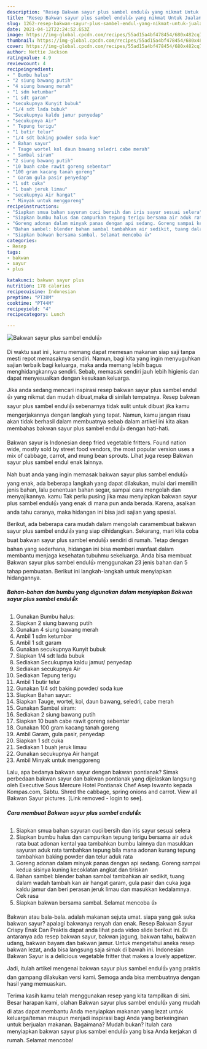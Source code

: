 ```yaml
---
description: "Resep Bakwan sayur plus sambel endul👍 yang nikmat Untuk Jualan"
title: "Resep Bakwan sayur plus sambel endul👍 yang nikmat Untuk Jualan"
slug: 1262-resep-bakwan-sayur-plus-sambel-endul-yang-nikmat-untuk-jualan
date: 2021-04-12T22:24:52.653Z
image: https://img-global.cpcdn.com/recipes/55ad15a4bf478454/680x482cq70/bakwan-sayur-plus-sambel-endul👍-foto-resep-utama.jpg
thumbnail: https://img-global.cpcdn.com/recipes/55ad15a4bf478454/680x482cq70/bakwan-sayur-plus-sambel-endul👍-foto-resep-utama.jpg
cover: https://img-global.cpcdn.com/recipes/55ad15a4bf478454/680x482cq70/bakwan-sayur-plus-sambel-endul👍-foto-resep-utama.jpg
author: Nettie Jackson
ratingvalue: 4.9
reviewcount: 4
recipeingredient:
- " Bumbu halus"
- "2 siung bawang putih"
- "4 siung bawang merah"
- "1 sdm ketumbar"
- "1 sdt garam"
- "secukupnya Kunyit bubuk"
- "1/4 sdt lada bubuk"
- "Secukupnya kaldu jamur penyedap"
- "secukupnya Air"
- " Tepung terigu"
- "1 butir telur"
- "1/4 sdt baking powder soda kue"
- " Bahan sayur"
- " Tauge wortel kol daun bawang seledri cabe merah"
- " Sambal siram"
- "2 siung bawang putih"
- "10 buah cabe rawit goreng sebentar"
- "100 gram kacang tanah goreng"
- " Garam gula pasir penyedap"
- "1 sdt cuka"
- "1 buah jeruk limau"
- "secukupnya Air hangat"
- " Minyak untuk menggoreng"
recipeinstructions:
- "Siapkan smua bahan sayuran cuci bersih dan iris sayur sesuai selera"
- "Siapkan bumbu halus dan campurkan tepung terigu bersama air aduk rata buat adonan kental yaa tambahkan bumbu lainnya dan masukkan sayuran aduk rata tambahkan tepung bila mana adonan kurang tepung tambahkan baking powder dan telur aduk rata"
- "Goreng adonan dalam minyak panas dengan api sedang. Goreng sampai kedua sisinya kuning kecoklatan angkat dan tiriskan"
- "Bahan sambel: blender bahan sambal tambahkan air sedikit, tuang dalam wadah tambah kan air hangat garam, gula pasir dan cuka juga kaldu jamur dan beri perasan jeruk limau dan masukkan kedalamnya. Cek rasa"
- "Siapkan bakwan bersama sambal. Selamat mencoba 👍"
categories:
- Resep
tags:
- bakwan
- sayur
- plus

katakunci: bakwan sayur plus 
nutrition: 178 calories
recipecuisine: Indonesian
preptime: "PT38M"
cooktime: "PT44M"
recipeyield: "4"
recipecategory: Lunch

---
```



![Bakwan sayur plus sambel endul👍](https://img-global.cpcdn.com/recipes/55ad15a4bf478454/680x482cq70/bakwan-sayur-plus-sambel-endul👍-foto-resep-utama.jpg)

Di waktu  saat ini , kamu memang dapat memesan makanan siap saji tanpa mesti repot memasaknya sendiri. Namun, bagi kita yang ingin menyuguhkan sajian terbaik bagi keluarga, maka anda memang lebih bagus menghidangkannya sendiri. Sebab, memasak sendiri jauh lebih higienis dan dapat menyesuaikan dengan kesukaan keluarga.

Jika anda sedang mencari inspirasi resep bakwan sayur plus sambel endul👍 yang nikmat dan mudah dibuat,maka di sinilah tempatnya. Resep bakwan sayur plus sambel endul👍  sebenarnya tidak sulit untuk dibuat jika kamu mengerjakannya dengan langkah yang tepat. Namun, kamu jangan risau akan tidak berhasil dalam membuatnya 
sebab dalam artikel ini kita akan membahas bakwan sayur plus sambel endul👍 dengan hati-hati.  

Bakwan sayur is Indonesian deep fried vegetable fritters. Found nation wide, mostly sold by street food vendors, the most popular version uses a mix of cabbage, carrot, and mung bean sprouts. Lihat juga resep Bakwan sayur plus sambel endul enak lainnya.

Nah buat anda yang ingin memasak bakwan sayur plus sambel endul👍 yang enak, ada beberapa langkah yang dapat dilakukan, mulai dari memilih jenis bahan, lalu penentuan bahan segar, sampai cara mengolah dan menyajikannya. kamu Tak perlu pusing jika mau menyiapkan bakwan sayur plus sambel endul👍 yang enak di mana pun anda berada. Karena, asalkan anda  tahu caranya, maka hidangan ini bisa jadi sajian yang spesial.

Berikut, ada beberapa cara mudah dalam mengolah caramembuat bakwan sayur plus sambel endul👍 yang siap dihidangkan. Sekarang, mari kita coba buat bakwan sayur plus sambel endul👍 sendiri di rumah. Tetap dengan bahan yang sederhana, hidangan ini bisa memberi manfaat dalam membantu menjaga kesehatan tubuhmu sekeluarga. Anda bisa membuat Bakwan sayur plus sambel endul👍 menggunakan 23 jenis bahan dan 5 tahap pembuatan. Berikut ini langkah-langkah untuk menyiapkan hidangannya.

<!--inarticleads1-->

##### Bahan-bahan dan bumbu yang digunakan dalam menyiapkan Bakwan sayur plus sambel endul👍:

1. Gunakan  Bumbu halus:
1. Siapkan 2 siung bawang putih
1. Gunakan 4 siung bawang merah
1. Ambil 1 sdm ketumbar
1. Ambil 1 sdt garam
1. Gunakan secukupnya Kunyit bubuk
1. Siapkan 1/4 sdt lada bubuk
1. Sediakan Secukupnya kaldu jamur/ penyedap
1. Sediakan secukupnya Air
1. Sediakan  Tepung terigu
1. Ambil 1 butir telur
1. Gunakan 1/4 sdt baking powder/ soda kue
1. Siapkan  Bahan sayur:
1. Siapkan  Tauge, wortel, kol, daun bawang, seledri, cabe merah
1. Gunakan  Sambal siram:
1. Sediakan 2 siung bawang putih
1. Siapkan 10 buah cabe rawit goreng sebentar
1. Gunakan 100 gram kacang tanah goreng
1. Ambil  Garam, gula pasir, penyedap
1. Siapkan 1 sdt cuka
1. Sediakan 1 buah jeruk limau
1. Gunakan secukupnya Air hangat
1. Ambil  Minyak untuk menggoreng


Lalu, apa bedanya bakwan sayur dengan bakwan pontianak? Simak perbedaan bakwan sayur dan bakwan pontianak yang dijelaskan langsung oleh Executive Sous Mercure Hotel Pontianak Chef Asep Iswanto kepada Kompas.com, Sabtu. Shred the cabbage, spring onions and carrot. View all Bakwan Sayur pictures. [Link removed - login to see]. 

<!--inarticleads2-->

##### Cara membuat Bakwan sayur plus sambel endul👍:

1. Siapkan smua bahan sayuran cuci bersih dan iris sayur sesuai selera
1. Siapkan bumbu halus dan campurkan tepung terigu bersama air aduk rata buat adonan kental yaa tambahkan bumbu lainnya dan masukkan sayuran aduk rata tambahkan tepung bila mana adonan kurang tepung tambahkan baking powder dan telur aduk rata
1. Goreng adonan dalam minyak panas dengan api sedang. Goreng sampai kedua sisinya kuning kecoklatan angkat dan tiriskan
1. Bahan sambel: blender bahan sambal tambahkan air sedikit, tuang dalam wadah tambah kan air hangat garam, gula pasir dan cuka juga kaldu jamur dan beri perasan jeruk limau dan masukkan kedalamnya. Cek rasa
1. Siapkan bakwan bersama sambal. Selamat mencoba 👍


Bakwan atau bala-bala. adalah makanan sejuta umat. siapa yang gak suka bakwan sayur? apalagi bakwanya renyah dan enak. Resep Bakwan Sayur Crispy Enak Dan Praktis dapat anda lihat pada video slide berikut ini. Di antaranya ada resep bakwan sayur, bakwan jagung, bakwan tahu, bakwan udang, bakwan bayam dan bakwan jamur. Untuk mengetahui aneka resep bakwan lezat, anda bisa langsung saja simak di bawah ini. Indonesian Bakwan Sayur is a delicious vegetable fritter that makes a lovely appetizer. 

Jadi, itulah artikel mengenai  bakwan sayur plus sambel endul👍  yang praktis dan gampang dilakukan versi kami. Semoga anda bisa membuatnya dengan hasil yang memuaskan. 

Terima kasih kamu telah menggunakan resep yang kita tampilkan di sini. Besar harapan kami, olahan  Bakwan sayur plus sambel endul👍 yang mudah di atas dapat membantu Anda menyiapkan makanan yang lezat untuk keluarga/teman maupun menjadi inspirasi bagi Anda yang berkeinginan untuk berjualan makanan. Bagaimana? Mudah bukan? Itulah cara menyiapkan bakwan sayur plus sambel endul👍 yang bisa Anda kerjakan di rumah. Selamat mencoba!

